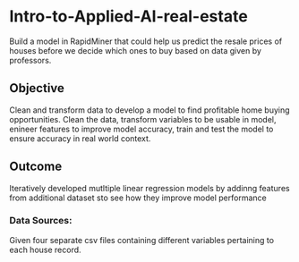 # Intro-to-Applied-AI-real-estate
Build a model in RapidMiner that could help us predict the resale prices of houses before we decide which ones to buy based on data given by professors.

## Objective
Clean and transform data to develop a model to find profitable home buying opportunities. Clean the data, transform variables to be usable in model, enineer features to improve model accuracy, train and test the model to ensure accuracy in real world context.

## Outcome
Iteratively developed mutltiple linear regression models by addinng features from additional dataset sto see how they improve model performance

### Data Sources:
Given four separate csv files containing different variables pertaining to each house record.
